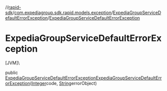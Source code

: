 //[rapid-sdk](../../../index.md)/[com.expediagroup.sdk.rapid.models.exception](../index.md)/[ExpediaGroupServiceDefaultErrorException](index.md)/[ExpediaGroupServiceDefaultErrorException](-expedia-group-service-default-error-exception.md)

# ExpediaGroupServiceDefaultErrorException

[JVM]\

public [ExpediaGroupServiceDefaultErrorException](index.md)[ExpediaGroupServiceDefaultErrorException](-expedia-group-service-default-error-exception.md)([Integer](https://docs.oracle.com/javase/8/docs/api/java/lang/Integer.html)code, [String](https://docs.oracle.com/javase/8/docs/api/java/lang/String.html)errorObject)
